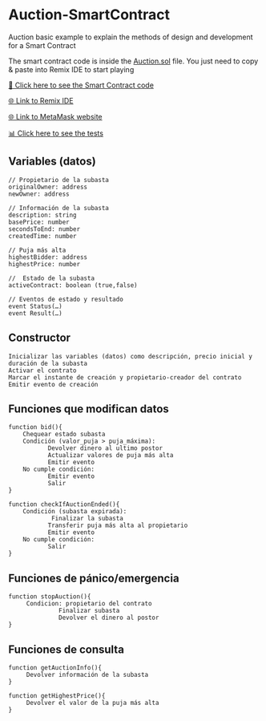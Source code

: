 # Auction-SmartContract
Auction basic example to explain the methods of design and development for a Smart Contract

The smart contract code is inside the [Auction.sol](./Auction.sol) file. You just need to copy & paste into Remix IDE to start playing

[🔎 Click here to see the Smart Contract code ](./Auction.sol)

[🌐 Link to Remix IDE]([./Auction.sol](https://remix.ethereum.org/))

[🌐 Link to MetaMask website](https://metamask.io/)

[📊 Click here to see the tests](./Auction.sol)


## Variables (datos)
```
// Propietario de la subasta
originalOwner: address
newOwner: address

// Información de la subasta
description: string
basePrice: number
secondsToEnd: number
createdTime: number

// Puja más alta
highestBidder: address
highestPrice: number

//  Estado de la subasta
activeContract: boolean (true,false)

// Eventos de estado y resultado
event Status(…)
event Result(…)
```

## Constructor
```
Inicializar las variables (datos) como descripción, precio inicial y duración de la subasta
Activar el contrato
Marcar el instante de creación y propietario-creador del contrato
Emitir evento de creación
```

## Funciones que modifican datos
```
function bid(){ 
    Chequear estado subasta
    Condición (valor_puja > puja_máxima):
           Devolver dinero al ultimo postor
           Actualizar valores de puja más alta
           Emitir evento
    No cumple condición: 
           Emitir evento
           Salir
}
```

```
function checkIfAuctionEnded(){
    Condición (subasta expirada):
            Finalizar la subasta
           Transferir puja más alta al propietario
           Emitir evento
    No cumple condición:
           Salir
}
```

## Funciones de pánico/emergencia
```
function stopAuction(){  
     Condicion: propietario del contrato
              Finalizar subasta
              Devolver el dinero al postor
}
```

## Funciones de consulta
```
function getAuctionInfo(){
     Devolver información de la subasta
}
```
```
function getHighestPrice(){
     Devolver el valor de la puja más alta
}
```


